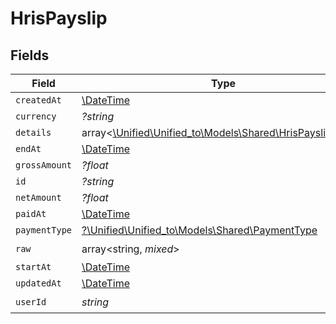 # HrisPayslip


## Fields

| Field                                                                                                  | Type                                                                                                   | Required                                                                                               | Description                                                                                            |
| ------------------------------------------------------------------------------------------------------ | ------------------------------------------------------------------------------------------------------ | ------------------------------------------------------------------------------------------------------ | ------------------------------------------------------------------------------------------------------ |
| `createdAt`                                                                                            | [\DateTime](https://www.php.net/manual/en/class.datetime.php)                                          | :heavy_minus_sign:                                                                                     | N/A                                                                                                    |
| `currency`                                                                                             | *?string*                                                                                              | :heavy_minus_sign:                                                                                     | N/A                                                                                                    |
| `details`                                                                                              | array<[\Unified\Unified_to\Models\Shared\HrisPayslipDetail](../../Models/Shared/HrisPayslipDetail.md)> | :heavy_minus_sign:                                                                                     | N/A                                                                                                    |
| `endAt`                                                                                                | [\DateTime](https://www.php.net/manual/en/class.datetime.php)                                          | :heavy_minus_sign:                                                                                     | N/A                                                                                                    |
| `grossAmount`                                                                                          | *?float*                                                                                               | :heavy_minus_sign:                                                                                     | N/A                                                                                                    |
| `id`                                                                                                   | *?string*                                                                                              | :heavy_minus_sign:                                                                                     | N/A                                                                                                    |
| `netAmount`                                                                                            | *?float*                                                                                               | :heavy_minus_sign:                                                                                     | N/A                                                                                                    |
| `paidAt`                                                                                               | [\DateTime](https://www.php.net/manual/en/class.datetime.php)                                          | :heavy_minus_sign:                                                                                     | N/A                                                                                                    |
| `paymentType`                                                                                          | [?\Unified\Unified_to\Models\Shared\PaymentType](../../Models/Shared/PaymentType.md)                   | :heavy_minus_sign:                                                                                     | N/A                                                                                                    |
| `raw`                                                                                                  | array<string, *mixed*>                                                                                 | :heavy_check_mark:                                                                                     | N/A                                                                                                    |
| `startAt`                                                                                              | [\DateTime](https://www.php.net/manual/en/class.datetime.php)                                          | :heavy_minus_sign:                                                                                     | N/A                                                                                                    |
| `updatedAt`                                                                                            | [\DateTime](https://www.php.net/manual/en/class.datetime.php)                                          | :heavy_minus_sign:                                                                                     | N/A                                                                                                    |
| `userId`                                                                                               | *string*                                                                                               | :heavy_check_mark:                                                                                     | N/A                                                                                                    |